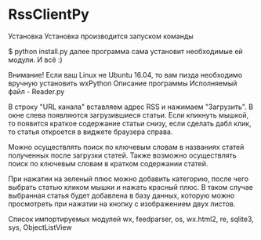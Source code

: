 # RssClientPy
Установка
Установка производится запуском команды

$ python install.py
далее программа сама установит необходимые ей модули. И всё :)

Внимание!
Если ваш Linux не Ubuntu 16.04, то вам пизда необходимо вручную установить wxPython
Описание программы
Исполняемый файл - Reader.py

В строку "URL канала" вставляем адрес RSS и нажимаем "Загрузить". В окне слева появляются загрузившиеся статьи. Если кликнуть мышкой, то появится краткое содержание статьи снизу, если сделать дабл клик, то статья откроется в виджете браузера справа.

Можно осуществлять поиск по ключевым словам в названиях статей полученных после загрузки статей. Также возможно осуществлять поиск по ключевым словам в кратком содержании статей.

При нажатии на зеленый плюс можно добавить категорию, после чего выбрать статью кликом мышки и нажать красный плюс. В таком случае выбранная статья будет добавлена в базу данных, которую можно просмотреть при нажатии на кнопку с изображением двух листов.

Список импортируемых модулей
wx, feedparser, os, wx.html2, re, sqlite3, sys, ObjectListView
